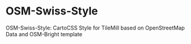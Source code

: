 OSM-Swiss-Style
===============

OSM-Swiss-Style: CartoCSS Style for TileMill based on OpenStreetMap Data and OSM-Bright template
